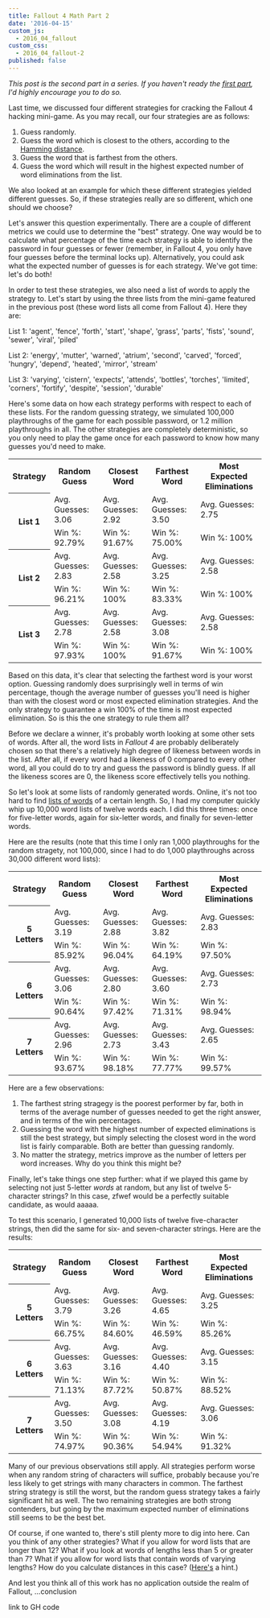 ```yaml
---
title: Fallout 4 Math Part 2
date: '2016-04-15'
custom_js: 
  - 2016_04_fallout
custom_css: 
  - 2016_04_fallout-2
published: false
---
```

_This post is the second part in a series. If you haven't ready the <a href="/2016/04/fallout-4-math.html" target="_blank">first part</a>, I'd highly encourage you to do so._

Last time, we discussed four different strategies for cracking the Fallout 4 hacking mini-game. As you may recall, our four strategies are as follows:

1. Guess randomly. 
2. Guess the word which is closest to the others, according to the <a href="https://en.wikipedia.org/wiki/Hamming_distance" target="_blank">Hamming distance</a>.
3. Guess the word that is farthest from the others. 
4. Guess the word which will result in the highest expected number of word eliminations from the list.

We also looked at an example for which these different strategies yielded different guesses. So, if these strategies really are so different, which one should we choose?

Let's answer this question experimentally. There are a couple of different metrics we could use to determine the "best" strategy. One way would be to calculate what percentage of the time each strategy is able to identify the password in four guesses or fewer (remember, in Fallout 4, you only have four guesses before the terminal locks up). Alternatively, you could ask what the expected number of guesses is for each strategy. We've got time: let's do both!

In order to test these strategies, we also need a list of words to apply the strategy to. Let's start by using the three lists from the mini-game featured in the previous post (these word lists all come from Fallout 4). Here they are: 

List 1: 'agent', 'fence', 'forth', 'start', 'shape', 'grass', 'parts', 'fists', 'sound', 'sewer', 'viral', 'piled'

List 2: 'energy', 'mutter', 'warned', 'atrium', 'second', 'carved', 'forced', 'hungry', 'depend', 'heated', 'mirror', 'stream'

List 3: 'varying', 'cistern', 'expects', 'attends', 'bottles', 'torches', 'limited', 'corners', 'fortify', 'despite', 'session', 'durable'

Here's some data on how each strategy performs with respect to each of these lists. For the random guessing strategy, we simulated 100,000 playthroughs of the game for each possible password, or 1.2 million playthroughs in all. The other strategies are completely deterministic, so you only need to play the game once for each password to know how many guesses you'd need to make.

<table class="table table-bordered table-striped table-hover centered" id="data-1">
  <tr>
    <th class="mgp-table-cell centered">Strategy</th>
    <th class="mgp-table-cell centered">Random Guess</th>
    <th class="mgp-table-cell centered">Closest Word</th>
    <th class="mgp-table-cell centered">Farthest Word</th>
    <th class="mgp-table-cell centered">Most Expected Eliminations</th>
  </tr>
  <tr>
    <th class="mgp-table-cell centered" rowspan="2">List 1</th>
    <td>Avg. Guesses: 3.06</td>
    <td>Avg. Guesses: 2.92</td>
    <td>Avg. Guesses: 3.50</td>
    <td>Avg. Guesses: 2.75</td>
  </tr>
  <tr>
    <td>Win %: 92.79%</td>
    <td>Win %: 91.67%</td>
    <td>Win %: 75.00%</td>
    <td>Win %: 100%</td>
  </tr>
  <tr>
    <th class="mgp-table-cell centered" rowspan="2">List 2</th>
    <td>Avg. Guesses: 2.83</td>
    <td>Avg. Guesses: 2.58</td>
    <td>Avg. Guesses: 3.25</td>
    <td>Avg. Guesses: 2.58</td>
  </tr>
  <tr>
    <td>Win %: 96.21%</td>
    <td>Win %: 100%</td>
    <td>Win %: 83.33%</td>
    <td>Win %: 100%</td>
  </tr>
  <tr>
    <th class="mgp-table-cell centered" rowspan="2">List 3</th>
    <td>Avg. Guesses: 2.78</td>
    <td>Avg. Guesses: 2.58</td>
    <td>Avg. Guesses: 3.08</td>
    <td>Avg. Guesses: 2.58</td>
  </tr>
  <tr>
    <td>Win %: 97.93%</td>
    <td>Win %: 100%</td>
    <td>Win %: 91.67%</td>
    <td>Win %: 100%</td>
  </tr>
</table>

Based on this data, it's clear that selecting the farthest word is your worst option. Guessing randomly does surprisingly well in terms of win percentage, though the average number of guesses you'll need is higher than with the closest word or most expected elimination strategies. And the only strategy to guarantee a win 100% of the time is most expected elimination. So is this the one strategy to rule them all?

Before we declare a winner, it's probably worth looking at some other sets of words. After all, the word lists in _Fallout 4_ are probably deliberately chosen so that there's a relatively high degree of likeness between words in the list. After all, if every word had a likeness of 0 compared to every other word, all you could do to try and guess the password is blindly guess. If all the likeness scores are 0, the likeness score effectively tells you nothing.

So let's look at some lists of randomly generated words. Online, it's not too hard to find <a href="http://www.bestwordlist.com/" target="_blank">lists of words</a> of a certain length. So, I had my computer quickly whip up 10,000 word lists of twelve words each. I did this three times: once for five-letter words, again for six-letter words, and finally for seven-letter words.

Here are the results (note that this time I only ran 1,000 playthroughs for the random stragety, not 100,000, since I had to do 1,000 playthroughs across 30,000 different word lists):

<table class="table table-bordered table-striped table-hover centered" id="data-1">
  <tr>
    <th class="mgp-table-cell centered">Strategy</th>
    <th class="mgp-table-cell centered">Random Guess</th>
    <th class="mgp-table-cell centered">Closest Word</th>
    <th class="mgp-table-cell centered">Farthest Word</th>
    <th class="mgp-table-cell centered">Most Expected Eliminations</th>
  </tr>
  <tr>
    <th class="mgp-table-cell centered" rowspan="2">5 Letters</th>
    <td>Avg. Guesses: 3.19</td>
    <td>Avg. Guesses: 2.88</td>
    <td>Avg. Guesses: 3.82</td>
    <td>Avg. Guesses: 2.83</td>
  </tr>
  <tr>
    <td>Win %: 85.92%</td>
    <td>Win %: 96.04%</td>
    <td>Win %: 64.19%</td>
    <td>Win %: 97.50%</td>
  </tr>
  <tr>
    <th class="mgp-table-cell centered" rowspan="2">6 Letters</th>
    <td>Avg. Guesses: 3.06</td>
    <td>Avg. Guesses: 2.80</td>
    <td>Avg. Guesses: 3.60</td>
    <td>Avg. Guesses: 2.73</td>
  </tr>
  <tr>
    <td>Win %: 90.64%</td>
    <td>Win %: 97.42%</td>
    <td>Win %: 71.31%</td>
    <td>Win %: 98.94%</td>
  </tr>
  <tr>
    <th class="mgp-table-cell centered" rowspan="2">7 Letters</th>
    <td>Avg. Guesses: 2.96</td>
    <td>Avg. Guesses: 2.73</td>
    <td>Avg. Guesses: 3.43</td>
    <td>Avg. Guesses: 2.65</td>
  </tr>
  <tr>
    <td>Win %: 93.67%</td>
    <td>Win %: 98.18%</td>
    <td>Win %: 77.77%</td>
    <td>Win %: 99.57%</td>
  </tr>
</table>

Here are a few observations:

1. The farthest string stragegy is the poorest performer by far, both in terms of the average number of guesses needed to get the right answer, and in terms of the win percentages.
2. Guessing the word with the highest number of expected eliminations is still the best strategy, but simply selecting the closest word in the word list is fairly comparable. Both are better than guessing randomly.
3. No matter the strategy, metrics improve as the number of letters per word increases. Why do you think this might be?

Finally, let's take things one step further: what if we played this game by selecting not just 5-letter _words_ at random, but any list of twelve 5-character strings? In this case, zfwef would be a perfectly suitable candidate, as would aaaaa.

To test this scenario, I generated 10,000 lists of twelve five-character strings, then did the same for six- and seven-character strings. Here are the results:

<table class="table table-bordered table-striped table-hover centered" id="data-1">
  <tr>
    <th class="mgp-table-cell centered">Strategy</th>
    <th class="mgp-table-cell centered">Random Guess</th>
    <th class="mgp-table-cell centered">Closest Word</th>
    <th class="mgp-table-cell centered">Farthest Word</th>
    <th class="mgp-table-cell centered">Most Expected Eliminations</th>
  </tr>
  <tr>
    <th class="mgp-table-cell centered" rowspan="2">5 Letters</th>
    <td>Avg. Guesses: 3.79</td>
    <td>Avg. Guesses: 3.26</td>
    <td>Avg. Guesses: 4.65</td>
    <td>Avg. Guesses: 3.25</td>
  </tr>
  <tr>
    <td>Win %: 66.75%</td>
    <td>Win %: 84.60%</td>
    <td>Win %: 46.59%</td>
    <td>Win %: 85.26%</td>
  </tr>
  <tr>
    <th class="mgp-table-cell centered" rowspan="2">6 Letters</th>
    <td>Avg. Guesses: 3.63</td>
    <td>Avg. Guesses: 3.16</td>
    <td>Avg. Guesses: 4.40</td>
    <td>Avg. Guesses: 3.15</td>
  </tr>
  <tr>
    <td>Win %: 71.13%</td>
    <td>Win %: 87.72%</td>
    <td>Win %: 50.87%</td>
    <td>Win %: 88.52%</td>
  </tr>
  <tr>
    <th class="mgp-table-cell centered" rowspan="2">7 Letters</th>
    <td>Avg. Guesses: 3.50</td>
    <td>Avg. Guesses: 3.08</td>
    <td>Avg. Guesses: 4.19</td>
    <td>Avg. Guesses: 3.06</td>
  </tr>
  <tr>
    <td>Win %: 74.97%</td>
    <td>Win %: 90.36%</td>
    <td>Win %: 54.94%</td>
    <td>Win %: 91.32%</td>
  </tr>
</table>

Many of our previous observations still apply. All strategies perform worse when any random string of characters will suffice, probably because you're less likely to get strings with many characters in common. The farthest string strategy is still the worst, but the random guess strategy takes a fairly significant hit as well. The two remaining strategies are both strong contenders, but going by the maximum expected number of eliminations still seems to be the best bet.

Of course, if one wanted to, there's still plenty more to dig into here. Can you think of any other strategies? What if you allow for word lists that are longer than 12? What if you look at words of lengths less than 5 or greater than 7? What if you allow for word lists that contain words of varying lengths? How do you calculate distances in this case? (<a href="https://en.wikipedia.org/wiki/Levenshtein_distance" target="_blank">Here's</a> a hint.)

And lest you think all of this work has no application outside the realm of Fallout, ...conclusion

link to GH code
